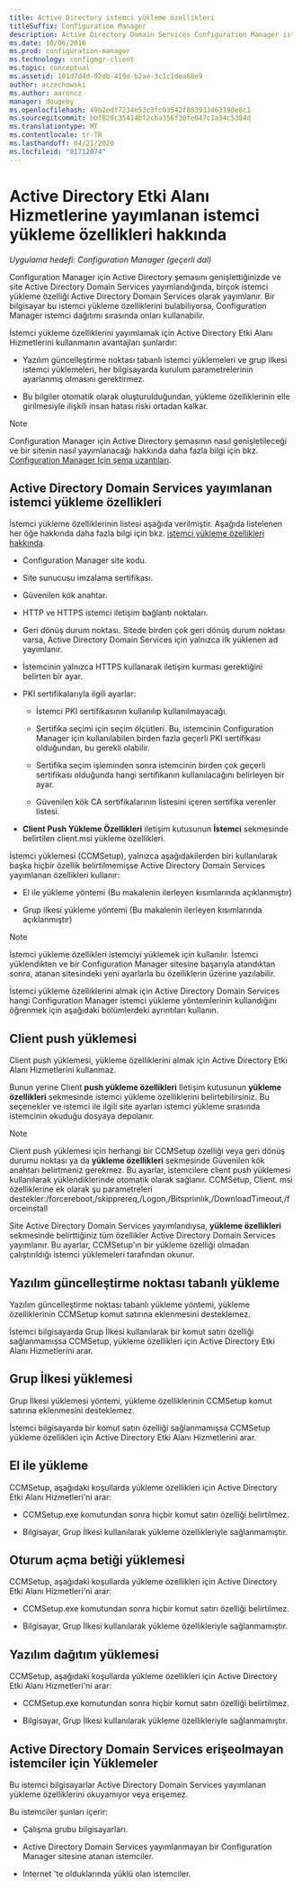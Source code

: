 ```yaml
---
title: Active Directory istemci yükleme özellikleri
titleSuffix: Configuration Manager
description: Active Directory Domain Services Configuration Manager istemci yükleme özelliklerini yayımlayın.
ms.date: 10/06/2016
ms.prod: configuration-manager
ms.technology: configmgr-client
ms.topic: conceptual
ms.assetid: 101d7d4d-92db-419d-b2ae-3c1c1dea68e9
author: aczechowski
ms.author: aaroncz
manager: dougeby
ms.openlocfilehash: 49b2edf7234e53c3fc03542f803933463190e8c1
ms.sourcegitcommit: bbf820c35414bf2cba356f30fe047c1a34c5384d
ms.translationtype: MT
ms.contentlocale: tr-TR
ms.lasthandoff: 04/21/2020
ms.locfileid: "81712074"
---
```

# <a name="about-client-installation-properties-published-to-active-directory-domain-services"></a>Active Directory Etki Alanı Hizmetlerine yayımlanan istemci yükleme özellikleri hakkında

*Uygulama hedefi: Configuration Manager (geçerli dal)*

Configuration Manager için Active Directory şemasını genişlettiğinizde ve site Active Directory Domain Services yayımlandığında, birçok istemci yükleme özelliği Active Directory Domain Services olarak yayımlanır. Bir bilgisayar bu istemci yükleme özelliklerini bulabiliyorsa, Configuration Manager istemci dağıtımı sırasında onları kullanabilir.  

 İstemci yükleme özelliklerini yayımlamak için Active Directory Etki Alanı Hizmetlerini kullanmanın avantajları şunlardır:  

-   Yazılım güncelleştirme noktası tabanlı istemci yüklemeleri ve grup ilkesi istemci yüklemeleri, her bilgisayarda kurulum parametrelerinin ayarlanmış olmasını gerektirmez.  

-   Bu bilgiler otomatik olarak oluşturulduğundan, yükleme özelliklerinin elle girilmesiyle ilişkili insan hatası riski ortadan kalkar.  

> [!NOTE]  
>  Configuration Manager için Active Directory şemasının nasıl genişletileceği ve bir sitenin nasıl yayımlanacağı hakkında daha fazla bilgi için bkz. [Configuration Manager Için şema uzantıları](../../plan-design/network/schema-extensions.md).  

## <a name="client-installation-properties-published-to-active-directory-domain-services"></a>Active Directory Domain Services yayımlanan istemci yükleme özellikleri  
İstemci yükleme özelliklerinin listesi aşağıda verilmiştir. Aşağıda listelenen her öğe hakkında daha fazla bilgi için bkz. [istemci yükleme özellikleri hakkında](../../../core/clients/deploy/about-client-installation-properties.md).  

- Configuration Manager site kodu.  

- Site sunucusu imzalama sertifikası.  

- Güvenilen kök anahtar.  

- HTTP ve HTTPS istemci iletişim bağlantı noktaları.  

- Geri dönüş durum noktası. Sitede birden çok geri dönüş durum noktası varsa, Active Directory Domain Services için yalnızca ilk yüklenen ad yayımlanır.  

- İstemcinin yalnızca HTTPS kullanarak iletişim kurması gerektiğini belirten bir ayar.  

- PKI sertifikalarıyla ilgili ayarlar:  

  -   İstemci PKI sertifikasının kullanılıp kullanılmayacağı.  

  -   Sertifika seçimi için seçim ölçütleri. Bu, istemcinin Configuration Manager için kullanılabilen birden fazla geçerli PKI sertifikası olduğundan, bu gerekli olabilir.  

  -   Sertifika seçim işleminden sonra istemcinin birden çok geçerli sertifikası olduğunda hangi sertifikanın kullanılacağını belirleyen bir ayar.  

  -   Güvenilen kök CA sertifikalarının listesini içeren sertifika verenler listesi.  

- **Client Push Yükleme Özellikleri** iletişim kutusunun **İstemci** sekmesinde belirtilen client.msi yükleme özellikleri.

İstemci yüklemesi (CCMSetup), yalnızca aşağıdakilerden biri kullanılarak başka hiçbir özellik belirtilmemişse Active Directory Domain Services yayımlanan özellikleri kullanır:  

-   El ile yükleme yöntemi (Bu makalenin ilerleyen kısımlarında açıklanmıştır)

-   Grup ilkesi yükleme yöntemi (Bu makalenin ilerleyen kısımlarında açıklanmıştır)

> [!NOTE]  
>  İstemci yükleme özellikleri istemciyi yüklemek için kullanılır. İstemci yüklendikten ve bir Configuration Manager sitesine başarıyla atandıktan sonra, atanan sitesindeki yeni ayarlarla bu özelliklerin üzerine yazılabilir.  

 İstemci yükleme özelliklerini almak için Active Directory Domain Services hangi Configuration Manager istemci yükleme yöntemlerinin kullandığını öğrenmek için aşağıdaki bölümlerdeki ayrıntıları kullanın.  

## <a name="client-push-installation"></a>Client push yüklemesi  
 Client push yüklemesi, yükleme özelliklerini almak için Active Directory Etki Alanı Hizmetlerini kullanmaz.  

 Bunun yerine Client **push yükleme özellikleri** Iletişim kutusunun **yükleme özellikleri** sekmesinde istemci yükleme özelliklerini belirtebilirsiniz. Bu seçenekler ve istemci ile ilgili site ayarları istemci yükleme sırasında istemcinin okuduğu dosyaya depolanır.  

> [!NOTE]  
>  Client push yüklemesi için herhangi bir CCMSetup özelliği veya geri dönüş durumu noktası ya da **yükleme özellikleri** sekmesinde Güvenilen kök anahtarı belirtmeniz gerekmez. Bu ayarlar, istemcilere client push yüklemesi kullanılarak yüklendiklerinde otomatik olarak sağlanır.
CCMSetup, Client. msi özelliklerine ek olarak şu parametreleri destekler:/forcereboot,/skipprereq,/Logon,/Bitspriınlık,/DownloadTimeout,/forceinstall

 Site Active Directory Domain Services yayımlandıysa, **yükleme özellikleri** sekmesinde belirttiğiniz tüm özellikler Active Directory Domain Services yayımlanır. Bu ayarlar, CCMSetup'ın bir yükleme özelliği olmadan çalıştırıldığı istemci yüklemeleri tarafından okunur.  

## <a name="software-update-point-based-installation"></a>Yazılım güncelleştirme noktası tabanlı yükleme  
 Yazılım güncelleştirme noktası tabanlı yükleme yöntemi, yükleme özelliklerinin CCMSetup komut satırına eklenmesini desteklemez.  

 İstemci bilgisayarda Grup İlkesi kullanılarak bir komut satırı özelliği sağlanmamışsa CCMSetup, yükleme özellikleri için Active Directory Etki Alanı Hizmetlerini arar.  

## <a name="group-policy-installation"></a>Grup İlkesi yüklemesi  
 Grup İlkesi yüklemesi yöntemi, yükleme özelliklerinin CCMSetup komut satırına eklenmesini desteklemez.  

 İstemci bilgisayarda bir komut satırı özelliği sağlanmamışsa CCMSetup yükleme özellikleri için Active Directory Etki Alanı Hizmetlerini arar.  

## <a name="manual-installation"></a>El ile yükleme  
 CCMSetup, aşağıdaki koşullarda yükleme özellikleri için Active Directory Etki Alanı Hizmetleri'ni arar:  

-   CCMSetup.exe komutundan sonra hiçbir komut satırı özelliği belirtilmez.  

-   Bilgisayar, Grup İlkesi kullanılarak yükleme özellikleriyle sağlanmamıştır.  

## <a name="logon-script-installation"></a>Oturum açma betiği yüklemesi  
 CCMSetup, aşağıdaki koşullarda yükleme özellikleri için Active Directory Etki Alanı Hizmetleri'ni arar:  

-   CCMSetup.exe komutundan sonra hiçbir komut satırı özelliği belirtilmez.  

-   Bilgisayar, Grup İlkesi kullanılarak yükleme özellikleriyle sağlanmamıştır.  

## <a name="software-distribution-installation"></a>Yazılım dağıtım yüklemesi  
 CCMSetup, aşağıdaki koşullarda yükleme özellikleri için Active Directory Etki Alanı Hizmetleri'ni arar:  

-   CCMSetup.exe komutundan sonra hiçbir komut satırı özelliği belirtilmez.  

-   Bilgisayar, Grup İlkesi kullanılarak yükleme özellikleriyle sağlanmamıştır.  

## <a name="installations-for-clients-that-cannot-access-active-directory-domain-services"></a>Active Directory Domain Services erişeolmayan istemciler için Yüklemeler  
Bu istemci bilgisayarlar Active Directory Domain Services yayımlanan yükleme özelliklerini okuyamıyor veya erişemez.

 Bu istemciler şunları içerir:  

-   Çalışma grubu bilgisayarları.  

-   Active Directory Domain Services yayımlanmayan bir Configuration Manager sitesine atanan istemciler.  

-   Internet 'te olduklarında yüklü olan istemciler.  
